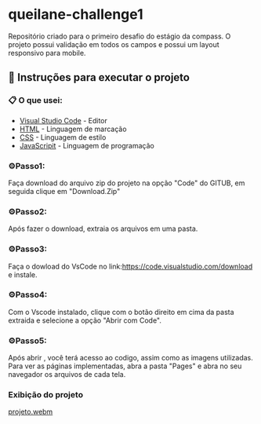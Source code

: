 # queilane-challenge1

Repositório criado para o primeiro desafio do estágio da compass.
O projeto possui validação em todos os campos e possui um layout responsivo para mobile.


## 🚀 Instruções para executar o projeto

### 📋 O que usei:

- [Visual Studio Code](https://code.visualstudio.com/download) - Editor
- [HTML](https://developer.mozilla.org/pt-BR/docs/Web/HTML) - Linguagem de marcação
- [CSS](https://developer.mozilla.org/pt-BR/docs/Web/CSS) - Linguagem de estilo
- [JavaScripit](https://developer.mozilla.org/pt-BR/docs/Web/JavaScript) - Linguagem de programação

### ⚙️Passo1:

Faça download do arquivo zip do projeto na opção "Code" do GITUB, em seguida clique em "Download.Zip"

### ⚙️Passo2:

Após fazer o download, extraia os arquivos em uma pasta.

### ⚙️Passo3:

Faça o dowload do VsCode no link:https://code.visualstudio.com/download e instale.

### ⚙️Passo4:

Com o Vscode instalado, clique com o botão direito em cima da pasta extraida e selecione a opção "Abrir com Code".

### ⚙️Passo5:

Após abrir , você terá acesso ao codigo, assim como as imagens utilizadas.
Para ver as páginas implementadas, abra a pasta "Pages" e abra no seu navegador os arquivos de cada tela.

### Exibição do projeto
[projeto.webm](https://user-images.githubusercontent.com/85686546/228388086-d946cf41-8871-4423-9815-4d5844abc49e.webm)
